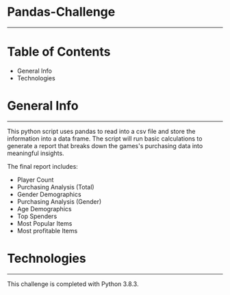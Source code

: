 # Pandas-Challenge
_____________________________________________________________________________________________________

# Table of Contents

  - General Info
  - Technologies
      
# General Info
_____________________________________________________________________________________________________

This python script uses pandas to read into a csv file and store the information into a data frame.
The script will run basic calculations to generate a report that breaks down the games's purchasing data into meaningful insights.

The final report includes:
  - Player Count
  - Purchasing Analysis (Total)
  - Gender Demographics
  - Purchasing Analysis (Gender)
  - Age Demographics
  - Top Spenders
  - Most Popular Items
  - Most profitable Items
  

# Technologies 
_____________________________________________________________________________________________________

This challenge is completed with Python 3.8.3.

